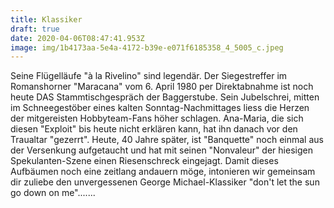 ```yaml
---
title: Klassiker
draft: true
date: 2020-04-06T08:47:41.953Z
image: img/1b4173aa-5e4a-4172-b39e-e071f6185358_4_5005_c.jpeg
---
```

Seine Flügelläufe "à la Rivelino" sind legendär. Der Siegestreffer im Romanshorner "Maracana" vom 6. April 1980 per Direktabnahme ist noch heute DAS Stammtischgespräch der Baggerstube. Sein Jubelschrei, mitten im Schneegestöber eines kalten Sonntag-Nachmittages liess die Herzen der mitgereisten Hobbyteam-Fans höher schlagen. Ana-Maria, die sich diesen "Exploit" bis heute nicht erklären kann, hat ihn danach vor den Traualtar "gezerrt". Heute, 40 Jahre später, ist "Banquette" noch einmal aus der Versenkung aufgetaucht und hat mit seinen "Nonvaleur" der hiesigen Spekulanten-Szene einen Riesenschreck eingejagt. Damit dieses Aufbäumen noch eine zeitlang andauern möge, intonieren wir gemeinsam dir zuliebe den unvergessenen George Michael-Klassiker "don't let the sun go down on me".......